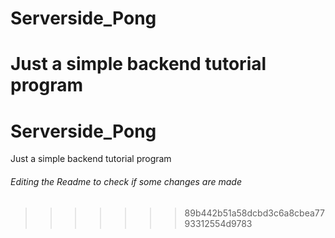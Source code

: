 # Serverside_Pong
Just a simple backend tutorial program
=======
# Serverside_Pong
Just a simple backend tutorial program

###### Editing the Readme to check if some changes are made 
>>>>>>> 89b442b51a58dcbd3c6a8cbea7793312554d9783
